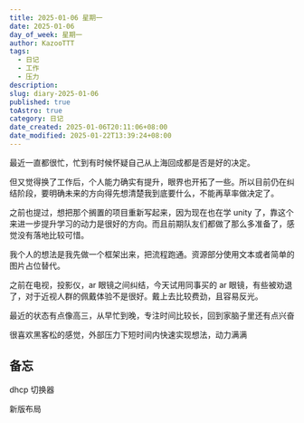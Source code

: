 ```yaml
---
title: 2025-01-06 星期一
date: 2025-01-06
day_of_week: 星期一
author: KazooTTT
tags:
  - 日记
  - 工作
  - 压力
description: 
slug: diary-2025-01-06
published: true
toAstro: true
category: 日记
date_created: 2025-01-06T20:11:06+08:00
date_modified: 2025-01-22T13:39:24+08:00
---
```


最近一直都很忙，忙到有时候怀疑自己从上海回成都是否是好的决定。

但又觉得换了工作后，个人能力确实有提升，眼界也开拓了一些。所以目前仍在纠结阶段，要明确未来的方向得先想清楚我到底要什么，不能再草率做决定了。

之前也提过，想把那个搁置的项目重新写起来，因为现在也在学 unity 了，靠这个来进一步提升学习的动力是很好的方向。而且前期队友们都做了那么多准备了，感觉没有落地比较可惜。

我个人的想法是我先做一个框架出来，把流程跑通。资源部分使用文本或者简单的图片占位替代。

之前在电视，投影仪，ar 眼镜之间纠结，今天试用同事买的 ar 眼镜，有些被劝退了，对于近视人群的佩戴体验不是很好。戴上去比较费劲，且容易反光。

最近的状态有点像高三，从早忙到晚，专注时间比较长，回到家脑子里还有点兴奋

很喜欢黑客松的感觉，外部压力下短时间内快速实现想法，动力满满

## 备忘

dhcp 切换器

新版布局
